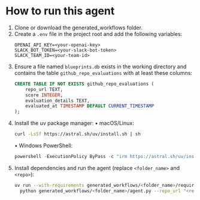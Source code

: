 # How to run this agent

1. Clone or download the generated_workflows folder.
2. Create a `.env` file in the project root and add the following variables:
   ```
   OPENAI_API_KEY=<your-openai-key>
   SLACK_BOT_TOKEN=<your-slack-bot-token>
   SLACK_TEAM_ID=<your-team-id>
   ```
3. Ensure a file named `blueprints.db` exists in the working directory and contains the table
   `github_repo_evaluations` with at least these columns:
   ```sql
   CREATE TABLE IF NOT EXISTS github_repo_evaluations (
       repo_url TEXT,
       score INTEGER,
       evaluation_details TEXT,
       evaluated_at TIMESTAMP DEFAULT CURRENT_TIMESTAMP
   );
   ```
4. Install the uv package manager:
   • macOS/Linux:
     ```bash
     curl -LsSf https://astral.sh/uv/install.sh | sh
     ```
   • Windows PowerShell:
     ```powershell
     powershell -ExecutionPolicy ByPass -c "irm https://astral.sh/uv/install.ps1 | iex"
     ```
5. Install dependencies and run the agent (replace `<folder_name>` and `<repo>`):
   ```bash
   uv run --with-requirements generated_workflows/<folder_name>/requirements.txt --python 3.11 \
     python generated_workflows/<folder_name>/agent.py --repo_url "<repo>"
   ```
